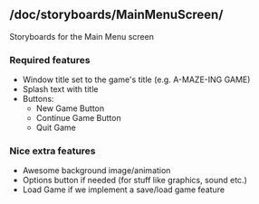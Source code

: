 ## /doc/storyboards/MainMenuScreen/

Storyboards for the Main Menu screen

### Required features
 * Window title set to the game's title (e.g. A-MAZE-ING GAME)
 * Splash text with title
 * Buttons:
    * New Game Button
    * Continue Game Button
    * Quit Game
    
### Nice extra features
 * Awesome background image/animation
 * Options button if needed (for stuff like graphics, sound etc.)
 * Load Game if we implement a save/load game feature
